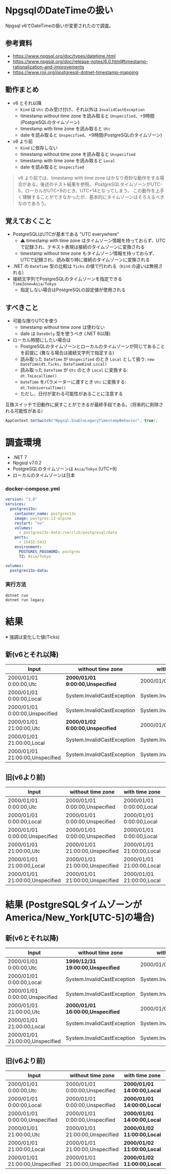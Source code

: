 # NpgsqlのDateTimeの扱い

Npgsql v6でDateTimeの扱いが変更されたので調査。


## 参考資料
* https://www.npgsql.org/doc/types/datetime.html
* https://www.npgsql.org/doc/release-notes/6.0.html#timestamp-rationalization-and-improvements
* https://www.roji.org/postgresql-dotnet-timestamp-mapping


## 動作まとめ
* v6 とそれ以降
  * `Kind` は `Utc` のみ受け付け、それ以外は `InvalidCastException`
  * timestamp without time zone を読み取ると `Unspecified`、+9時間(PostgreSQLのタイムゾーン)
  * timestamp with time zone を読み取ると `Utc`
  * date を読み取ると `Unspecified`、+9時間(PostgreSQLのタイムゾーン)
* v6 より前
  * `Kind` に依存しない
  * timestamp without time zone を読み取ると `Unspecified`
  * timestamp with time zone を読み取ると `Local`
  * date を読み取ると `Unspecified`

> v6 より前では、timestamp with time zone はかなり奇妙な動作をする場合がある。後述のテスト結果を参照。
PostgreSQLタイムゾーンがUTC-5、ローカルがUTC+9のとき、UTC+14となってしまう。
> この動作を上手く理解することができなかったが、基本的にタイムゾーンはそろえるべきなのであろう。


## 覚えておくこと
* PostgreSQLはUTCが基本である "UTC everywhere"
  * ⚠️ timestamp with time zone はタイムゾーン情報を持っておらず、UTCで記録され、テキスト表現は接続のタイムゾーンに変換される
  * timestamp without time zone もタイムゾーン情報を持っておらず、UTCで記録され、読み取り時に接続のタイムゾーンに変換される
* .NET の `DateTime` 型の比較は `Ticks` の値で行われる（`Kind` の違いは無視される）
* 接続文字列でPostgreSQLのタイムゾーンを指定できる `TimeZone=Asia/Tokyo`
  * 指定しない場合はPostgreSQLの設定値が使用される


## すべきこと
* 可能な限りUTCを使う
  * timestamp without time zone は使わない
  * date は `DateOnly` 型を使うべき (.NET 6以降)
* ローカル時間にしたい場合は
  * PostgreSQLのタイムゾーンとローカルのタイムゾーンが同じであることを前提に (異なる場合は接続文字列で指定する)
  * 読み取った `DateTime` が `Unspecified` のとき `Local` として扱う: `new DateTime(dt.Ticks, DateTimeKind.Local)`
  * 読み取った `DateTime` が `Utc` のとき `Local` に変換する: `dt.ToLocalTime()`
  * `DateTime` をパラメーターに渡すとき `Utc` に変換する: `dt.ToUniversalTime()`
  * ただし、日付が変わる可能性があることに注意する

互換スイッチで旧動作に戻すことができるが最終手段である。（将来的に削除される可能性がある）
```cs
AppContext.SetSwitch("Npgsql.EnableLegacyTimestampBehavior", true);
```


# 調査環境
* .NET 7
* Npgsql v7.0.2
* PostgreSQLのタイムゾーンは `Asia/Tokyo` \[UTC+9]
* ローカルのタイムゾーンは日本

### docker-compose.yml
```yml
version: "3.8"
services:
  postgres13x:
    container_name: postgres13x
    image: postgres:13-alpine
    restart: "no"
    volumes:
      - postgres13x-data:/var/lib/postgresql/data
    ports:
      - 15432:5432
    environment:
      POSTGRES_PASSWORD: postgres
      TZ: Asia/Tokyo

volumes:
  postgres13x-data:
```

### 実行方法
```
dotnet run
dotnet run legacy
```

# 結果
※ 強調は変化した値(Ticks)

## 新(v6とそれ以降)
| Input | without time zone | with time zone | date |
| ----- | ----------------- | -------------- | ---- |
| 2000/01/01 0:00:00,Utc | **2000/01/01 9:00:00,Unspecified** | 2000/01/01 0:00:00,Utc | 2000/01/01 0:00:00,Unspecified |
| 2000/01/01 0:00:00,Local | System.InvalidCastException | System.InvalidCastException | System.InvalidCastException |
| 2000/01/01 0:00:00,Unspecified | System.InvalidCastException | System.InvalidCastException | System.InvalidCastException |
| 2000/01/01 21:00:00,Utc | **2000/01/02 6:00:00,Unspecified** | 2000/01/01 21:00:00,Utc | **2000/01/02 0:00:00,Unspecified** |
| 2000/01/01 21:00:00,Local | System.InvalidCastException | System.InvalidCastException | System.InvalidCastException |
| 2000/01/01 21:00:00,Unspecified | System.InvalidCastException | System.InvalidCastException | System.InvalidCastException |

## 旧(v6より前)
| Input | without time zone | with time zone | date |
| ----- | ----------------- | -------------- | ---- |
| 2000/01/01 0:00:00,Utc | 2000/01/01 0:00:00,Unspecified | 2000/01/01 0:00:00,Local | 2000/01/01 0:00:00,Unspecified |
| 2000/01/01 0:00:00,Local | 2000/01/01 0:00:00,Unspecified | 2000/01/01 0:00:00,Local | 2000/01/01 0:00:00,Unspecified |
| 2000/01/01 0:00:00,Unspecified | 2000/01/01 0:00:00,Unspecified | 2000/01/01 0:00:00,Local | 2000/01/01 0:00:00,Unspecified |
| 2000/01/01 21:00:00,Utc | 2000/01/01 21:00:00,Unspecified | 2000/01/01 21:00:00,Local | **2000/01/01 0:00:00,Unspecified** |
| 2000/01/01 21:00:00,Local | 2000/01/01 21:00:00,Unspecified | 2000/01/01 21:00:00,Local | **2000/01/01 0:00:00,Unspecified** |
| 2000/01/01 21:00:00,Unspecified | 2000/01/01 21:00:00,Unspecified | 2000/01/01 21:00:00,Local | **2000/01/01 0:00:00,Unspecified** |


# 結果 (PostgreSQLタイムゾーンがAmerica/New_York\[UTC-5]の場合)

## 新(v6とそれ以降)
| Input | without time zone | with time zone | date |
| ----- | ----------------- | -------------- | ---- |
| 2000/01/01 0:00:00,Utc | **1999/12/31 19:00:00,Unspecified** | 2000/01/01 0:00:00,Utc | **1999/12/31 0:00:00,Unspecified** |
| 2000/01/01 0:00:00,Local | System.InvalidCastException | System.InvalidCastException | System.InvalidCastException |
| 2000/01/01 0:00:00,Unspecified | System.InvalidCastException | System.InvalidCastException | System.InvalidCastException |
| 2000/01/01 21:00:00,Utc | **2000/01/01 16:00:00,Unspecified** | 2000/01/01 21:00:00,Utc | **2000/01/01 0:00:00,Unspecified** |
| 2000/01/01 21:00:00,Local | System.InvalidCastException | System.InvalidCastException | System.InvalidCastException |
| 2000/01/01 21:00:00,Unspecified | System.InvalidCastException | System.InvalidCastException | System.InvalidCastException |

## 旧(v6より前)
| Input | without time zone | with time zone | date |
| ----- | ----------------- | -------------- | ---- |
| 2000/01/01 0:00:00,Utc | 2000/01/01 0:00:00,Unspecified | **2000/01/01 14:00:00,Local** | 2000/01/01 0:00:00,Unspecified |
| 2000/01/01 0:00:00,Local | 2000/01/01 0:00:00,Unspecified | **2000/01/01 14:00:00,Local** | 2000/01/01 0:00:00,Unspecified |
| 2000/01/01 0:00:00,Unspecified | 2000/01/01 0:00:00,Unspecified | **2000/01/01 14:00:00,Local** | 2000/01/01 0:00:00,Unspecified |
| 2000/01/01 21:00:00,Utc | 2000/01/01 21:00:00,Unspecified | **2000/01/02 11:00:00,Local** | **2000/01/01 0:00:00,Unspecified** |
| 2000/01/01 21:00:00,Local | 2000/01/01 21:00:00,Unspecified | **2000/01/02 11:00:00,Local** | **2000/01/01 0:00:00,Unspecified** |
| 2000/01/01 21:00:00,Unspecified | 2000/01/01 21:00:00,Unspecified | **2000/01/02 11:00:00,Local** | **2000/01/01 0:00:00,Unspecified** |

